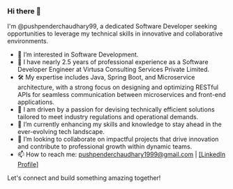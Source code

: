 ### Hi there 👋

I'm @pushpenderchaudhary99, a dedicated Software Developer seeking opportunities to leverage my technical skills in innovative and collaborative environments.

- 👀 I’m interested in Software Development.
- 💼 I have nearly 2.5 years of professional experience as a Software Developer Engineer at Virtusa Consulting Services Private Limited.
- 🛠 My expertise includes Java, Spring Boot, and Microservice architecture, with a strong focus on designing and optimizing RESTful APIs for seamless communication between microservices and front-end applications.
- 🚀 I am driven by a passion for devising technically efficient solutions tailored to meet industry regulations and operational demands.
- 🌱 I’m currently enhancing my skills and knowledge to stay ahead in the ever-evolving tech landscape.
- 💞️ I’m looking to collaborate on impactful projects that drive innovation and contribute to professional growth within dynamic teams.
- 📫 How to reach me: pushpenderchaudhary1999@gmail.com | [[LinkedIn Profile] ](https://www.linkedin.com/profile)

Let's connect and build something amazing together!
<!---
pushpenderchaudhary99/pushpenderchaudhary99 is a ✨ special ✨ repository because its `README.md` (this file) appears on your GitHub profile.
You can click the Preview link to take a look at your changes.
--->
